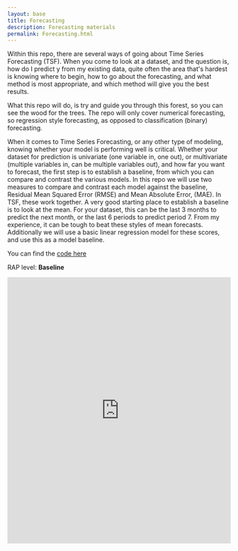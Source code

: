 ```yaml
---
layout: base 
title: Forecasting
description: Forecasting materials
permalink: Forecasting.html
---
```


Within this repo, there are several ways of going about Time Series Forecasting (TSF). When you come to look at a dataset, and the question is, how do I predict y from my existing data, quite often the area that's hardest is knowing where to begin, how to go about the forecasting, and what method is most appropriate, and which method will give you the best results.

What this repo will do, is try and guide you through this forest, so you can see the wood for the trees. The repo will only cover numerical forecasting, so regression style forecasting, as opposed to classification (binary) forecasting.

When it comes to Time Series Forecasting, or any other type of modeling, knowing whether your model is performing well is critical. Whether your dataset for prediction is univariate (one variable in, one out), or multivariate (multiple variables in, can be multiple variables out), and how far you want to forecast, the first step is to establish a baseline, from which you can compare and contrast the various models. In this repo we will use two measures to compare and contrast each model against the baseline, Residual Mean Squared Error (RMSE) and Mean Absolute Error, (MAE). In TSF, these work together. A very good starting place to establish a baseline is to look at the mean. For your dataset, this can be the last 3 months to predict the next month, or the last 6 periods to predict period 7. From my experience, it can be tough to beat these styles of mean forecasts. Additionally we will use a basic linear regression model for these scores, and use this as a model baseline.

You can find the [code here](https://github.com/nhsx/Forecasting)

RAP level: **Baseline**

<iframe src="https://nhsx.github.io/Time_Series_Forecasting_MS/py_files/pipeline_dummy/" width="100%" height="600" frameborder="0" scrolling="yes"></iframe>